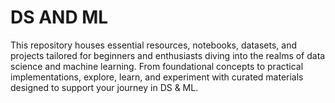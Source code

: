 # DS AND ML
 This repository houses essential resources, notebooks, datasets, and projects tailored for beginners and enthusiasts diving into the realms of data science and machine learning. From foundational concepts to practical implementations, explore, learn, and experiment with curated materials designed to support your journey in DS & ML.
